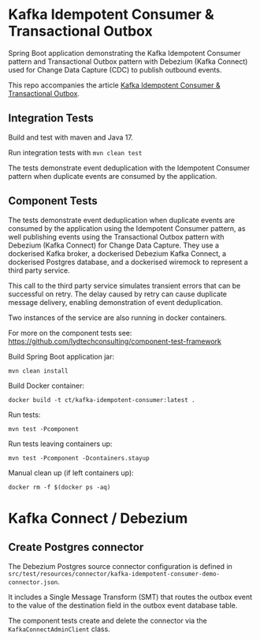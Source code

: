 # Kafka Idempotent Consumer & Transactional Outbox

Spring Boot application demonstrating the Kafka Idempotent Consumer pattern and Transactional Outbox pattern with 
Debezium (Kafka Connect) used for Change Data Capture (CDC) to publish outbound events.

This repo accompanies the article [Kafka Idempotent Consumer & Transactional Outbox](https://medium.com/lydtech-consulting/kafka-idempotent-consumer-transactional-outbox-74b304815550).

## Integration Tests

Build and test with maven and Java 17.

Run integration tests with `mvn clean test`

The tests demonstrate event deduplication with the Idempotent Consumer pattern when duplicate events are consumed by the 
application.

## Component Tests

The tests demonstrate event deduplication when duplicate events are consumed by the application using the Idempotent
Consumer pattern, as well publishing events using the Transactional Outbox pattern with Debezium (Kafka Connect) for 
Change Data Capture.   They use a dockerised Kafka broker, a dockerised Debezium Kafka Connect, a dockerised Postgres 
database, and a dockerised wiremock to represent a third party service.  

This call to the third party service simulates transient errors that can be successful on retry.  The delay caused by 
retry can cause duplicate message delivery, enabling demonstration of event deduplication.

Two instances of the service are also running in docker containers.

For more on the component tests see: https://github.com/lydtechconsulting/component-test-framework

Build Spring Boot application jar:
```
mvn clean install
```

Build Docker container:
```
docker build -t ct/kafka-idempotent-consumer:latest .
```

Run tests:
```
mvn test -Pcomponent
```

Run tests leaving containers up:
```
mvn test -Pcomponent -Dcontainers.stayup
```

Manual clean up (if left containers up):
```
docker rm -f $(docker ps -aq)
```

# Kafka Connect / Debezium

## Create Postgres connector

The Debezium Postgres source connector configuration is defined in `src/test/resources/connector/kafka-idempotent-consumer-demo-connector.json`.

It includes a Single Message Transform (SMT) that routes the outbox event to the value of the destination field in the 
outbox event database table.

The component tests create and delete the connector via the `KafkaConnectAdminClient` class. 
